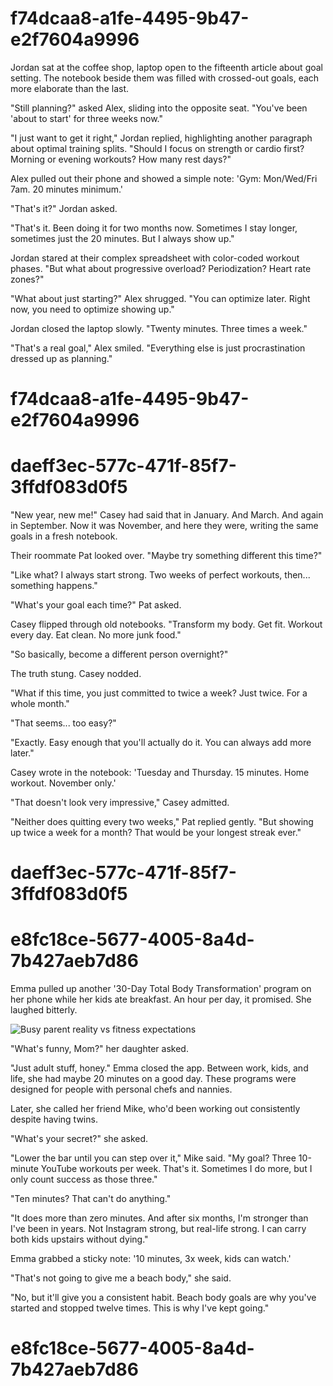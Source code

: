 

# f74dcaa8-a1fe-4495-9b47-e2f7604a9996

Jordan sat at the coffee shop, laptop open to the fifteenth article about goal setting. The notebook beside them was filled with crossed-out goals, each more elaborate than the last.

"Still planning?" asked Alex, sliding into the opposite seat. "You've been 'about to start' for three weeks now."

"I just want to get it right," Jordan replied, highlighting another paragraph about optimal training splits. "Should I focus on strength or cardio first? Morning or evening workouts? How many rest days?"

Alex pulled out their phone and showed a simple note: 'Gym: Mon/Wed/Fri 7am. 20 minutes minimum.'

"That's it?" Jordan asked.

"That's it. Been doing it for two months now. Sometimes I stay longer, sometimes just the 20 minutes. But I always show up."

Jordan stared at their complex spreadsheet with color-coded workout phases. "But what about progressive overload? Periodization? Heart rate zones?"

"What about just starting?" Alex shrugged. "You can optimize later. Right now, you need to optimize showing up."

Jordan closed the laptop slowly. "Twenty minutes. Three times a week."

"That's a real goal," Alex smiled. "Everything else is just procrastination dressed up as planning."

# f74dcaa8-a1fe-4495-9b47-e2f7604a9996



# daeff3ec-577c-471f-85f7-3ffdf083d0f5

"New year, new me!" Casey had said that in January. And March. And again in September. Now it was November, and here they were, writing the same goals in a fresh notebook.

Their roommate Pat looked over. "Maybe try something different this time?"

"Like what? I always start strong. Two weeks of perfect workouts, then... something happens."

"What's your goal each time?" Pat asked.

Casey flipped through old notebooks. "Transform my body. Get fit. Workout every day. Eat clean. No more junk food."

"So basically, become a different person overnight?"

The truth stung. Casey nodded.

"What if this time, you just committed to twice a week? Just twice. For a whole month."

"That seems... too easy?"

"Exactly. Easy enough that you'll actually do it. You can always add more later."

Casey wrote in the notebook: 'Tuesday and Thursday. 15 minutes. Home workout. November only.'

"That doesn't look very impressive," Casey admitted.

"Neither does quitting every two weeks," Pat replied gently. "But showing up twice a week for a month? That would be your longest streak ever."

# daeff3ec-577c-471f-85f7-3ffdf083d0f5



# e8fc18ce-5677-4005-8a4d-7b427aeb7d86

Emma pulled up another '30-Day Total Body Transformation' program on her phone while her kids ate breakfast. An hour per day, it promised. She laughed bitterly.

![Busy parent reality vs fitness expectations](/images/knowledge-base/8ba7b811-9dad-11d1-80b4-00c04fd430c8/emma-reality.png)

"What's funny, Mom?" her daughter asked.

"Just adult stuff, honey." Emma closed the app. Between work, kids, and life, she had maybe 20 minutes on a good day. These programs were designed for people with personal chefs and nannies.

Later, she called her friend Mike, who'd been working out consistently despite having twins.

"What's your secret?" she asked.

"Lower the bar until you can step over it," Mike said. "My goal? Three 10-minute YouTube workouts per week. That's it. Sometimes I do more, but I only count success as those three."

"Ten minutes? That can't do anything."

"It does more than zero minutes. And after six months, I'm stronger than I've been in years. Not Instagram strong, but real-life strong. I can carry both kids upstairs without dying."

Emma grabbed a sticky note: '10 minutes, 3x week, kids can watch.'

"That's not going to give me a beach body," she said.

"No, but it'll give you a consistent habit. Beach body goals are why you've started and stopped twelve times. This is why I've kept going."

# e8fc18ce-5677-4005-8a4d-7b427aeb7d86

